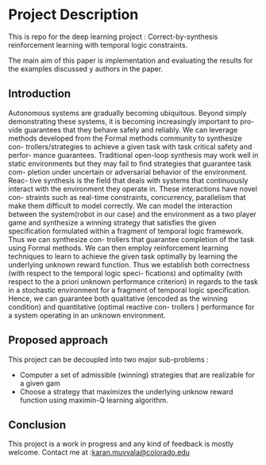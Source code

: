 # Project Description 

This is repo for the deep learning project  : Correct-by-synthesis reinforcement learning with temporal logic constraints.

The main aim of this paper is implementation and evaluating the results for the examples discussed y authors in the paper. 

## Introduction 

Autonomous systems are gradually becoming ubiquitous. Beyond simply
demonstrating these systems, it is becoming increasingly important to pro-
vide guarantees that they behave safely and reliably. We can leverage
methods developed from the Formal methods community to synthesize con-
trollers/strategies to achieve a given task with task critical safety and perfor-
mance guarantees. Traditional open-loop synthesis may work well in static
environments but they may fail to find strategies that guarantee task com-
pletion under uncertain or adversarial behavior of the environment. Reac-
tive synthesis is the field that deals with systems that continuously interact
with the environment they operate in. These interactions have novel con-
straints such as real-time constraints, concurrency, parallelism that make
them difficult to model correctly. We can model the interaction between the
system(robot in our case) and the environment as a two player game and
synthesize a winning strategy that satisfies the given specification formulated
within a fragment of temporal logic framework. Thus we can synthesize con-
trollers that guarantee completion of the task using Formal methods. We
can then employ reinforcement learning techniques to learn to achieve the
given task optimally by learning the underlying unknown reward function.
Thus we establish both correctness (with respect to the temporal logic speci-
fications) and optimality (with respect to the a priori unknown performance
criterion) in regards to the task in a stochastic environment for a fragment
of temporal logic specification. Hence, we can guarantee both qualitative
(encoded as the winning condition) and quantitative (optimal reactive con-
trollers ) performance for a system operating in an unknown environment.

## Proposed approach 

This project can be decoupled into two major sub-problems : 

- Computer a set of admissible (winning) strategies that are realizable for a given gam
- Choose a strategy that maximizes the underlying unknow reward function using maximin-Q learning algorithm.

## Conclusion

This project is a work in progress and any kind of feedback is mostly welcome. Contact me at :karan.muvvala@colorado.edu

